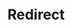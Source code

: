 ﻿---
layout: src/layouts/Redirect.astro
title: Redirect
redirect: https://octopus.com/docs/octopus-rest-api/octopus.server.exe-command-line/create-instance
pubDate:  2023-01-01
navSearch: false
navSitemap: false
navMenu: false
---
